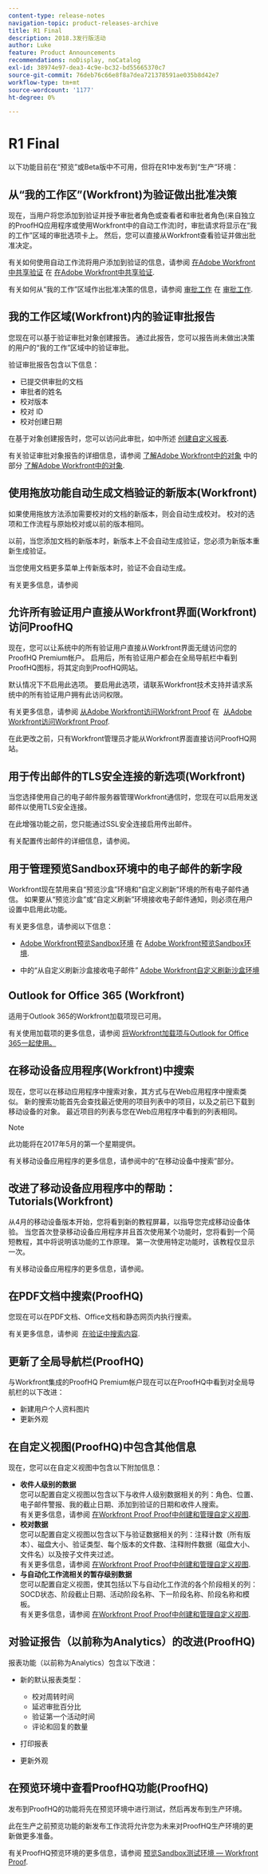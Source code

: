 ```yaml
---
content-type: release-notes
navigation-topic: product-releases-archive
title: R1 Final
description: 2018.3发行版活动
author: Luke
feature: Product Announcements
recommendations: noDisplay, noCatalog
exl-id: 38974e97-dea3-4c9e-bc32-bd55665370c7
source-git-commit: 76deb76c66e8f8a7dea721378591ae035b8d42e7
workflow-type: tm+mt
source-wordcount: '1177'
ht-degree: 0%

---
```


# R1 Final

以下功能目前在“预览”或Beta版中不可用，但将在R1中发布到“生产”环境：

## 从“我的工作区”(Workfront)为验证做出批准决策

现在，当用户将您添加到验证并授予审批者角色或查看者和审批者角色(来自独立的ProofHQ应用程序或使用Workfront中的自动工作流)时，审批请求将显示在“我的工作”区域的审批选项卡上。 然后，您可以直接从Workfront查看验证并做出批准决定。

有关如何使用自动工作流将用户添加到验证的信息，请参阅 [在Adobe Workfront中共享验证](../../../../review-and-approve-work/proofing/managing-proofs-within-workfront/share-a-proof-in-workfront.md) 在 [在Adobe Workfront中共享验证](../../../../review-and-approve-work/proofing/managing-proofs-within-workfront/share-a-proof-in-workfront.md).

有关如何从“我的工作”区域作出批准决策的信息，请参阅 [审批工作](../../../../review-and-approve-work/manage-approvals/approving-work.md) 在 [审批工作](../../../../review-and-approve-work/manage-approvals/approving-work.md). 

## 我的工作区域(Workfront)内的验证审批报告

您现在可以基于验证审批对象创建报告。 通过此报告，您可以报告尚未做出决策的用户的“我的工作”区域中的验证审批。

验证审批报告包含以下信息：

* 已提交供审批的文档
* 审批者的姓名
* 校对版本
* 校对 ID
* 校对创建日期

在基于对象创建报告时，您可以访问此审批，如中所述 [创建自定义报表](../../../../reports-and-dashboards/reports/creating-and-managing-reports/create-custom-report.md).

有关验证审批对象报告的详细信息，请参阅 [了解Adobe Workfront中的对象](../../../../workfront-basics/navigate-workfront/workfront-navigation/understand-objects.md) 中的部分 [了解Adobe Workfront中的对象](../../../../workfront-basics/navigate-workfront/workfront-navigation/understand-objects.md).

## 使用拖放功能自动生成文档验证的新版本(Workfront)

如果使用拖放方法添加需要校对的文档的新版本，则会自动生成校对。 校对的选项和工作流程与原始校对或以前的版本相同。

以前，当您添加文档的新版本时，新版本上不会自动生成验证，您必须为新版本重新生成验证。

当您使用文档更多菜单上传新版本时，验证不会自动生成。

有关更多信息，请参阅

## 允许所有验证用户直接从Workfront界面(Workfront)访问ProofHQ

现在，您可以让系统中的所有验证用户直接从Workfront界面无缝访问您的ProofHQ Premium帐户。 启用后，所有验证用户都会在全局导航栏中看到ProofHQ图标，将其定向到ProofHQ网站。

默认情况下不启用此选项。 要启用此选项，请联系Workfront技术支持并请求系统中的所有验证用户拥有此访问权限。

有关更多信息，请参阅 [从Adobe Workfront访问Workfront Proof](../../../../review-and-approve-work/proofing/managing-proofs-within-workfront/access-wf-proof-in-workfront.md) 在  [从Adobe Workfront访问Workfront Proof](../../../../review-and-approve-work/proofing/managing-proofs-within-workfront/access-wf-proof-in-workfront.md).

在此更改之前，只有Workfront管理员才能从Workfront界面直接访问ProofHQ网站。

## 用于传出邮件的TLS安全连接的新选项(Workfront)

当您选择使用自己的电子邮件服务器管理Workfront通信时，您现在可以启用发送邮件以使用TLS安全连接。

在此增强功能之前，您只能通过SSL安全连接启用传出邮件。

有关配置传出邮件的详细信息，请参阅。

## 用于管理预览Sandbox环境中的电子邮件的新字段

Workfront现在禁用来自“预览沙盒”环境和“自定义刷新”环境的所有电子邮件通信。 如果要从“预览沙盒”或“自定义刷新”环境接收电子邮件通知，则必须在用户设置中启用此功能。

有关更多信息，请参阅以下信息：

* [Adobe Workfront预览Sandbox环境](../../../../administration-and-setup/set-up-workfront/workfront-testing-environments/wf-preview-sandbox-environment.md) 在 [Adobe Workfront预览Sandbox环境](../../../../administration-and-setup/set-up-workfront/workfront-testing-environments/wf-preview-sandbox-environment.md).

* 中的“从自定义刷新沙盒接收电子邮件” [Adobe Workfront自定义刷新沙盒环境](../../../../administration-and-setup/set-up-workfront/workfront-testing-environments/wf-custom-refresh-sandbox-environment.md)

## Outlook for Office 365 (Workfront)

适用于Outlook 365的Workfront加载项现已可用。 

有关使用加载项的更多信息，请参阅 [将Workfront加载项与Outlook for Office 365一起使用。](https://support.workfront.com/hc/en-us/sections/205046167)

## 在移动设备应用程序(Workfront)中搜索

现在，您可以在移动应用程序中搜索对象，其方式与在Web应用程序中搜索类似。 新的搜索功能首先会查找最近使用的项目列表中的项目，以及之前已下载到移动设备的对象。 最近项目的列表与您在Web应用程序中看到的列表相同。

>[!NOTE]
>
>此功能将在2017年5月的第一个星期提供。

有关移动设备应用程序的更多信息，请参阅中的“在移动设备中搜索”部分。  

## 改进了移动设备应用程序中的帮助：Tutorials(Workfront)

从4月的移动设备版本开始，您将看到新的教程屏幕，以指导您完成移动设备体验。 当您首次登录移动设备应用程序并且首次使用某个功能时，您将看到一个简短教程，其中将说明该功能的工作原理。 第一次使用特定功能时，该教程仅显示一次。

有关移动设备应用程序的更多信息，请参阅。

## 在PDF文档中搜索(ProofHQ)

您现在可以在PDF文档、Office文档和静态网页内执行搜索。

有关更多信息，请参阅  [在验证中搜索内容](../../../../review-and-approve-work/proofing/reviewing-proofs-within-workfront/review-a-proof/search-in-a-proof.md).

## 更新了全局导航栏(ProofHQ)

与Workfront集成的ProofHQ Premium帐户现在可以在ProofHQ中看到对全局导航栏的以下改进：

* 新建用户个人资料图片 
* 更新外观

## 在自定义视图(ProofHQ)中包含其他信息

现在，您可以在自定义视图中包含以下附加信息：

* **收件人级别的数据**\
  您可以配置自定义视图以包含以下与收件人级别数据相关的列：角色、位置、电子邮件警报、我的截止日期、添加到验证的日期和收件人搜索。\
  有关更多信息，请参阅 [在Workfront Proof Proof中创建和管理自定义视图](../../../../workfront-proof/wp-work-proofsfiles/manage-your-work/create-and-manage-custom-views.md).
* **校对数据**\
  您可以配置自定义视图以包含以下与验证数据相关的列：注释计数（所有版本）、磁盘大小、验证类型、每个版本的文件数、注释附件数据（磁盘大小、文件名）以及按子文件夹过滤。\
  有关更多信息，请参阅 [在Workfront Proof Proof中创建和管理自定义视图](../../../../workfront-proof/wp-work-proofsfiles/manage-your-work/create-and-manage-custom-views.md).
* **与自动化工作流相关的暂存级别数据**\
  您可以配置自定义视图，使其包括以下与自动化工作流的各个阶段相关的列：SOCD状态、阶段截止日期、活动阶段名称、下一阶段名称、阶段名称和模板。\
  有关更多信息，请参阅 [在Workfront Proof Proof中创建和管理自定义视图](../../../../workfront-proof/wp-work-proofsfiles/manage-your-work/create-and-manage-custom-views.md).

## 对验证报告（以前称为Analytics）的改进(ProofHQ)

报表功能（以前称为Analytics）包含以下改进：

* 新的默认报表类型：

   * 校对周转时间
   * 延迟审批百分比
   * 验证第一个活动时间
   * 评论和回复的数量

* 打印报表
* 更新外观

## 在预览环境中查看ProofHQ功能(ProofHQ)

发布到ProofHQ的功能将先在预览环境中进行测试，然后再发布到生产环境。

此在生产之前预览功能的新发布工作流将允许您为未来对ProofHQ生产环境的更新做更多准备。

有关ProofHQ预览环境的更多信息，请参阅 [预览Sandbox测试环境 — Workfront Proof](../../../../workfront-proof/wp-getstarted/system-information/preview-sandbox.md).

